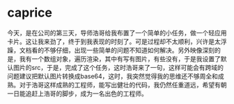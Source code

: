 # caprice

今天，是在公司的第三天，导师浩哥给我布置了一个简单的小任务，做一个轻应用卡片。这让我来劲了，终于到我表现的时刻了。可是过程却不太顺利，兴许是太浮躁，文档看的不够仔细，出现一些简单的问题不知道如何解决。另外映像深刻的是，我有一个数组对象，遍历渲染，其中有写有图片，有些没有，于是我设置了默认图片的src，于是，完成了这个任务，这时浩哥来了一句，这样可能会有跨域的问题建议把默认图片转换成base64，这时，我突然觉得我的思维还不够周全和成熟。对于浩哥这样成熟的工程师，能写出健壮的代码，我仍然任重道远，希望有朝一日能追赶上浩哥的脚步，成为一名出色的工程师。
